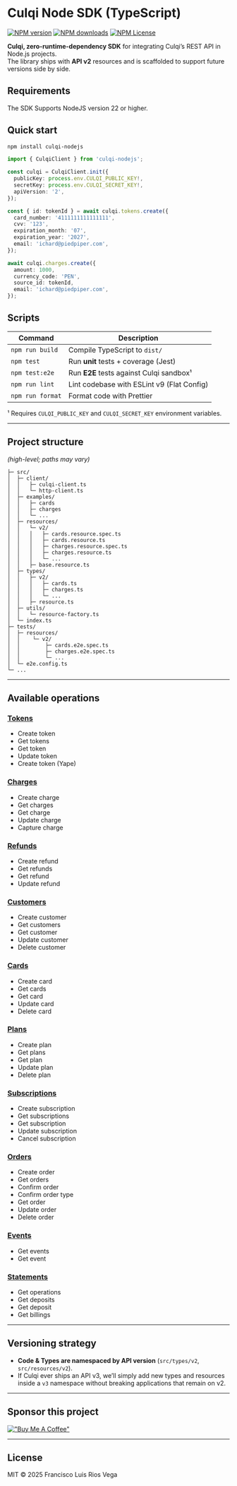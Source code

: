 # Culqi Node SDK (TypeScript)

[![NPM version](https://img.shields.io/npm/v/culqi-nodejs?color=32A9C3&labelColor=1B3C4A&label=npm)](https://www.npmjs.com/package/culqi-nodejs)
[![NPM downloads](https://img.shields.io/npm/dm/culqi-nodejs?color=32A9C3&labelColor=1B3C4A&label=downloads)](https://www.npmjs.com/package/culqi-nodejs)
[![NPM License](https://img.shields.io/npm/l/culqi-nodejs?color=32A9C3&labelColor=1B3C4A&label=license)](https://www.npmjs.com/package/culqi-nodejs)

**Culqi, zero-runtime-dependency SDK** for integrating Culqi’s REST API in
Node.js projects.  
The library ships with **API v2** resources and is scaffolded to support future
versions side by side.

## Requirements

The SDK Supports NodeJS version 22 or higher.

## Quick start

```bash
npm install culqi-nodejs
```

```ts
import { CulqiClient } from 'culqi-nodejs';

const culqi = CulqiClient.init({
  publicKey: process.env.CULQI_PUBLIC_KEY!,
  secretKey: process.env.CULQI_SECRET_KEY!,
  apiVersion: '2',
});

const { id: tokenId } = await culqi.tokens.create({
  card_number: '4111111111111111',
  cvv: '123',
  expiration_month: '07',
  expiration_year: '2027',
  email: 'ichard@piedpiper.com',
});

await culqi.charges.create({
  amount: 1000,
  currency_code: 'PEN',
  source_id: tokenId,
  email: 'ichard@piedpiper.com',
});
```

## Scripts

| Command          | Description                                |
| ---------------- | ------------------------------------------ |
| `npm run build`  | Compile TypeScript to `dist/`              |
| `npm test`       | Run **unit** tests + coverage (Jest)       |
| `npm test:e2e`   | Run **E2E** tests against Culqi sandbox¹   |
| `npm run lint`   | Lint codebase with ESLint v9 (Flat Config) |
| `npm run format` | Format code with Prettier                  |

¹ Requires `CULQI_PUBLIC_KEY` and `CULQI_SECRET_KEY` environment variables.

---

## Project structure

_(high-level; paths may vary)_

```
├─ src/
│  ├─ client/
│  │   ├─ culqi-client.ts
│  │   └─ http-client.ts
│  ├─ examples/
│  │   ├─ cards
│  │   ├─ charges
│  │   └─ ...
│  ├─ resources/
│  │   └─ v2/
│  │   │   ├─ cards.resource.spec.ts
│  │   │   ├─ cards.resource.ts
│  │   │   ├─ charges.resource.spec.ts
│  │   │   ├─ charges.resource.ts
│  │   │   └─ ...
│  │   ├─ base.resource.ts
│  ├─ types/
│  │   ├─ v2/
│  │   │   ├─ cards.ts
│  │   │   ├─ charges.ts
│  │   │   └─ ...
│  │   ├─ resource.ts
│  ├─ utils/
│  │   └─ resource-factory.ts
│  └─ index.ts
├─ tests/
│  ├─ resources/
│  │    └─ v2/
│  │        ├─ cards.e2e.spec.ts
│  │        ├─ charges.e2e.spec.ts
│  │        └─ ...
│  └─ e2e.config.ts
└─ ...
```

---

## Available operations

### [Tokens](https://github.com/iscodex/culqi-nodejs/tree/main/src/examples/tokens)

- Create token
- Get tokens
- Get token
- Update token
- Create token (Yape)

### [Charges](https://github.com/iscodex/culqi-nodejs/tree/main/src/examples/charges)

- Create charge
- Get charges
- Get charge
- Update charge
- Capture charge

### [Refunds](https://github.com/iscodex/culqi-nodejs/tree/main/src/examples/refunds)

- Create refund
- Get refunds
- Get refund
- Update refund

### [Customers](https://github.com/iscodex/culqi-nodejs/tree/main/src/examples/customers)

- Create customer
- Get customers
- Get customer
- Update customer
- Delete customer

### [Cards](https://github.com/iscodex/culqi-nodejs/tree/main/src/examples/cards)

- Create card
- Get cards
- Get card
- Update card
- Delete card

### [Plans](https://github.com/iscodex/culqi-nodejs/tree/main/src/examples/plans)

- Create plan
- Get plans
- Get plan
- Update plan
- Delete plan

### [Subscriptions](https://github.com/iscodex/culqi-nodejs/tree/main/src/examples/subscriptions)

- Create subscription
- Get subscriptions
- Get subscription
- Update subscription
- Cancel subscription

### [Orders](https://github.com/iscodex/culqi-nodejs/tree/main/src/examples/orders)

- Create order
- Get orders
- Confirm order
- Confirm order type
- Get order
- Update order
- Delete order

### [Events](https://github.com/iscodex/culqi-nodejs/tree/main/src/examples/events)

- Get events
- Get event

### [Statements](https://github.com/iscodex/culqi-nodejs/tree/main/src/examples/statements)

- Get operations
- Get deposits
- Get deposit
- Get billings

---

## Versioning strategy

- **Code & Types are namespaced by API version** (`src/types/v2`, `src/resources/v2`).
- If Culqi ever ships an API v3, we’ll simply add new types and resources inside a `v3` namespace without breaking applications that remain on v2.

---

## Sponsor this project

[!["Buy Me A Coffee"](https://www.buymeacoffee.com/assets/img/custom_images/orange_img.png)](https://coff.ee/alckordevd)

---

## License

MIT © 2025 Francisco Luis Rios Vega

